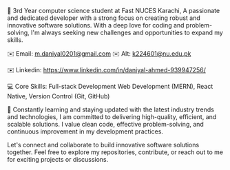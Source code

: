 👋 3rd Year computer science student at Fast NUCES Karachi, A passionate and dedicated developer with a strong focus on creating robust and innovative software solutions. With a deep love for coding and problem-solving, I'm always seeking new challenges and opportunities to expand my skills.

✉️ Email: m.daniyal0201@gmail.com
✉️ Alt: k224601@nu.edu.pk 

✉️ Linkedin: https://www.linkedin.com/in/daniyal-ahmed-939947256/

💻 Core Skills: Full-stack Development Web Development (MERN), React Native, Version Control (Git, GitHub)

🌱 Constantly learning and staying updated with the latest industry trends and technologies, I am committed to delivering high-quality, efficient, and scalable solutions. I value clean code, effective problem-solving, and continuous improvement in my development practices.

Let's connect and collaborate to build innovative software solutions together. Feel free to explore my repositories, contribute, or reach out to me for exciting projects or discussions.
